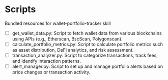 # Scripts

Bundled resources for wallet-portfolio-tracker skill

- [ ] get_wallet_data.py: Script to fetch wallet data from various blockchains using APIs (e.g., Etherscan, BscScan, Polygonscan).
- [ ] calculate_portfolio_metrics.py: Script to calculate portfolio metrics such as asset distribution, DeFi analytics, and risk assessment.
- [ ] transaction_analyzer.py: Script to categorize transactions, track fees, and identify interaction patterns.
- [ ] alert_manager.py: Script to set up and manage portfolio alerts based on price changes or transaction activity.
